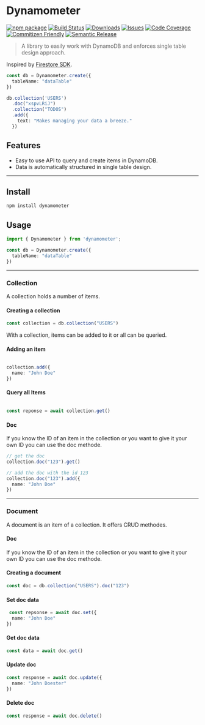 # Dynamometer

[![npm package][npm-img]][npm-url]
[![Build Status][build-img]][build-url]
[![Downloads][downloads-img]][downloads-url]
[![Issues][issues-img]][issues-url]
[![Code Coverage][codecov-img]][codecov-url]
[![Commitizen Friendly][commitizen-img]][commitizen-url]
[![Semantic Release][semantic-release-img]][semantic-release-url]

> A library to easily work with DynamoDB and enforces single table design approach.


Inspired by [Firestore SDK](https://firebase.google.com/docs/firestore).

```ts
const db = Dynamometer.create({
  tableName: "dataTable"
})

db.collection('USERS')
  .doc("xspvLRiJ")
  .collection("TODOS")
  .add({
    text: "Makes managing your data a breeze."
  })

```

## Features

- Easy to use API to query and create items in DynamoDB.
- Data is automatically structured in single table design.

---

## Install

```bash
npm install dynamometer
```

## Usage

```ts
import { Dynamometer } from 'dynamometer';

const db = Dynamometer.create({
  tableName: "dataTable"
})
```

---

### Collection

A collection holds a number of items.

#### Creating a collection

```ts
const collection = db.collection("USERS")
```

With a collection, items can be added to it or all can be queried.

#### Adding  an item

```ts

collection.add({
  name: "John Doe"
})

```

#### Query all Items

```ts

const reponse = await collection.get()

```

#### Doc

If you know the ID of an item in the collection or you want to give it your own ID you can use the doc methode.

```ts
// get the doc
collection.doc("123").get()

// add the doc with the id 123
collection.doc("123").add({
  name: "John Doe"
})
```

---

### Document

A document is an item of a collection. It offers CRUD methodes.

#### Doc

If you know the ID of an item in the collection or you want to give it your own ID you can use the doc methode.

#### Creating a document

```ts
const doc = db.collection("USERS").doc("123")
```

#### Set doc data

```ts
 const repsonse = await doc.set({
  name: "John Doe"
})
```

#### Get doc data

```ts
const data = await doc.get()
```

#### Update doc

```ts
const response = await doc.update({
  name: "John Doester"
})
```

#### Delete doc

```ts
const response = await doc.delete()
```

[build-img]:https://github.com/AndreasCaldewei/dynamometer/actions/workflows/release.yml/badge.svg

[build-url]:https://github.com/AndreasCaldewei/dynamometer/actions/workflows/release.yml

[downloads-img]:https://img.shields.io/npm/dt/dynamometer

[downloads-url]:https://www.npmtrends.com/dynamometer

[npm-img]:https://img.shields.io/npm/v/dynamometer

[npm-url]:https://www.npmjs.com/package/dynamometer

[issues-img]:https://img.shields.io/github/issues/AndreasCaldewei/dynamometer

[issues-url]:https://github.com/AndreasCaldewei/dynamometer/issues

[codecov-img]:https://codecov.io/gh/AndreasCaldewei/dynamometer/branch/main/graph/badge.svg

[codecov-url]:https://codecov.io/gh/AndreasCaldewei/dynamometer

[semantic-release-img]:https://img.shields.io/badge/%20%20%F0%9F%93%A6%F0%9F%9A%80-semantic--release-e10079.svg

[semantic-release-url]:https://github.com/semantic-release/semantic-release

[commitizen-img]:https://img.shields.io/badge/commitizen-friendly-brightgreen.svg

[commitizen-url]:http://commitizen.github.io/cz-cli/

